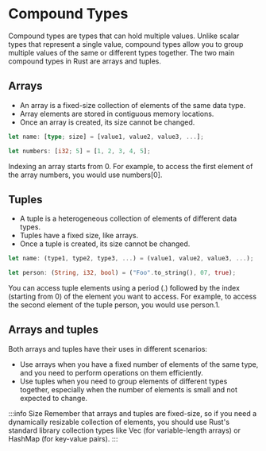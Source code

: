 # Compound Types

Compound types are types that can hold multiple values. Unlike scalar types that represent a single value, compound types allow you to group multiple values of the same or different types together. The two main compound types in Rust are arrays and tuples.

## Arrays

- An array is a fixed-size collection of elements of the same data type.
- Array elements are stored in contiguous memory locations.
- Once an array is created, its size cannot be changed.

```rust
let name: [type; size] = [value1, value2, value3, ...];
```

```rust
let numbers: [i32; 5] = [1, 2, 3, 4, 5];
```

Indexing an array starts from 0. For example, to access the first element of the array numbers, you would use numbers[0].

## Tuples

- A tuple is a heterogeneous collection of elements of different data types.
- Tuples have a fixed size, like arrays.
- Once a tuple is created, its size cannot be changed.

```rust
let name: (type1, type2, type3, ...) = (value1, value2, value3, ...);
```

```rust
let person: (String, i32, bool) = ("Foo".to_string(), 07, true);
```

You can access tuple elements using a period (.) followed by the index (starting from 0) of the element you want to access. For example, to access the second element of the tuple person, you would use person.1.

## Arrays and tuples

Both arrays and tuples have their uses in different scenarios:

- Use arrays when you have a fixed number of elements of the same type, and you need to perform operations on them efficiently.
- Use tuples when you need to group elements of different types together, especially when the number of elements is small and not expected to change.

:::info Size
Remember that arrays and tuples are fixed-size, so if you need a dynamically resizable collection of elements, you should use Rust's standard library collection types like Vec (for variable-length arrays) or HashMap (for key-value pairs).
:::